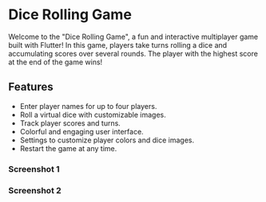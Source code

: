 <h1>Dice Rolling Game</h1>

<p>Welcome to the "Dice Rolling Game", a fun and interactive multiplayer game built with Flutter! In this game, players take turns rolling a dice and accumulating scores over several rounds. The player with the highest score at the end of the game wins!</p>

 <h2>Features</h2>
<ul>
<li>Enter player names for up to four players.</li>
 <li>Roll a virtual dice with customizable images.</li>
<li>Track player scores and turns.</li>
<li>Colorful and engaging user interface.</li>
<li>Settings to customize player colors and dice images.</li>
<li>Restart the game at any time.</li>
</ul>

<h3>Screenshot 1</h3>



<h3>Screenshot 2</h3>
